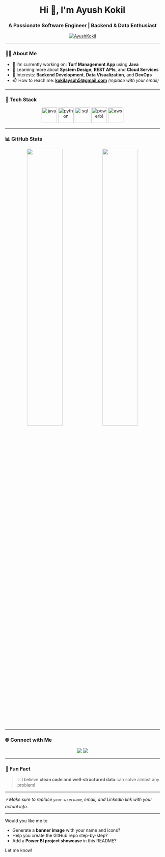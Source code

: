  

<h1 align="center">Hi 👋, I'm Ayush Kokil</h1>
<h3 align="center">A Passionate Software Engineer | Backend & Data Enthusiast</h3>

<p align="center">
  <a href="https://github.com/your-username">
    <img src="https://komarev.com/ghpvc/?username=your-username&label=Profile%20views&color=0e75b6&style=flat" alt="AyushKokil" />
  </a>
</p>

---

### 👨‍💻 About Me

- 🔭 I’m currently working on: **Turf Management App** using **Java**
- 🌱 Learning more about **System Design**, **REST APIs**, and **Cloud Services**
- 🧠 Interests: **Backend Development**, **Data Visualization**, and **DevOps**
- 📫 How to reach me: **kokilaysuh5@gmail.com** *(replace with your email)*

---

### 🚀 Tech Stack

<p align="center">
  <img src="https://cdn.jsdelivr.net/gh/devicons/devicon/icons/java/java-original.svg" alt="java" width="50" height="50"/>
  <img src="https://cdn.jsdelivr.net/gh/devicons/devicon/icons/python/python-original.svg" alt="python" width="50" height="50"/>
  <img src="https://cdn.jsdelivr.net/gh/devicons/devicon/icons/mysql/mysql-original.svg" alt="sql" width="50" height="50"/>
  <img src="https://img.icons8.com/color/48/power-bi.png" alt="powerbi" width="50" height="50"/>
  <img src="https://cdn.jsdelivr.net/gh/devicons/devicon/icons/amazonwebservices/amazonwebservices-original.svg" alt="aws" width="50" height="50"/>
</p>

---

### 📊 GitHub Stats

<p align="center">
  <img src="https://github-readme-stats.vercel.app/api?username=your-username&show_icons=true&theme=tokyonight" width="48%" />
  <img src="https://github-readme-streak-stats.herokuapp.com/?user=your-username&theme=tokyonight" width="48%" />
</p>

---

### 🌐 Connect with Me

<p align="center">
  <a href="https://www.linkedin.com/in/ayush-kokil-231601218/-linkedin" target="blank"><img src="https://img.shields.io/badge/-LinkedIn-blue?style=for-the-badge&logo=Linkedin&logoColor=white"/></a>
  <a href="mailto:kokilayush5@gmail.com"><img src="https://img.shields.io/badge/-Email-c14438?style=for-the-badge&logo=Gmail&logoColor=white"/></a>
</p>

---

### 🧠 Fun Fact
> 💡 I believe **clean code and well-structured data** can solve almost any problem!

---

*⚡ Make sure to replace `your-username`, email, and LinkedIn link with your actual info.*

---

Would you like me to:
- Generate a **banner image** with your name and icons?
- Help you create the GitHub repo step-by-step?
- Add a **Power BI project showcase** in this README?

Let me know!
